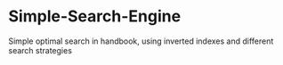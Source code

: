 # Simple-Search-Engine
Simple optimal search in handbook, using inverted indexes and different search strategies

